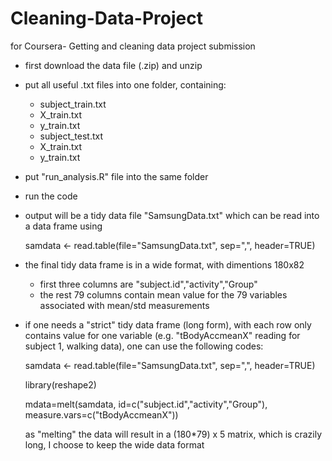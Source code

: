 Cleaning-Data-Project
=====================

for Coursera- Getting and cleaning data project submission


* first download the data file (.zip) and unzip
* put all useful .txt files into one folder, containing:
    * subject_train.txt
    * X_train.txt
    * y_train.txt
    * subject_test.txt
    * X_train.txt
    * y_train.txt

* put "run_analysis.R" file into the same folder
* run the code
* output will be a tidy data file "SamsungData.txt"
   which can be read into a data frame using 

   samdata <- read.table(file="SamsungData.txt", sep=",", header=TRUE)

* the final tidy data frame is in a wide format, with dimentions 180x82
    * first three columns are "subject.id","activity","Group"
    * the rest 79 columns contain mean value for the 79 variables associated with mean/std measurements
* if one needs a "strict" tidy data frame (long form), with each row only contains value for one variable (e.g. "tBodyAccmeanX" reading for subject 1, walking data), one can use the following codes:

    samdata <- read.table(file="SamsungData.txt", sep=",", header=TRUE)
    
    library(reshape2)
    
    mdata=melt(samdata, id=c("subject.id","activity","Group"), measure.vars=c("tBodyAccmeanX"))
    
    as "melting" the data will result in a (180*79) x 5 matrix, which is crazily long, I choose to keep the wide data format
